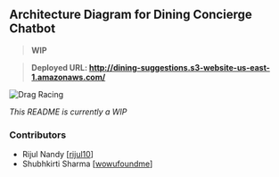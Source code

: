 ## Architecture Diagram for Dining Concierge Chatbot  
  
> **WIP** 

> **Deployed URL: http://dining-suggestions.s3-website-us-east-1.amazonaws.com/**

![Drag Racing](https://i.imgur.com/Xt4Tmmr.jpg)

_This README is currently a WIP_

### Contributors
- Rijul Nandy [[rijul10](https://github.com/rijul10 "Rijul Nandy Github")]
- Shubhkirti Sharma [[wowufoundme](https://github.com/wowufoundme "Shubhkirti Sharma Github")]